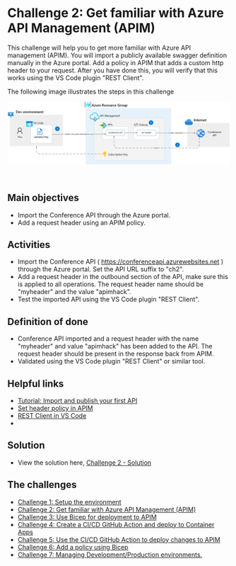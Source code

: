 # Challenge 2: Get familiar with Azure API Management (APIM)

This challenge will help you to get more familiar with Azure API management (APIM). You will import a publicly available swagger definition manually in the Azure portal. Add a policy in APIM that adds a custom http header to your request. After you have done this, you will verify that this works using the VS Code plugin "REST Client".  

The following image illustrates the steps in this challenge
<br>

  ![Azure services](img/ch2-overview.png)

<br>

## Main objectives

- Import the Conference API through the Azure portal. 
- Add a request header using an APIM policy. 

## Activities

- Import the Conference API ( https://conferenceapi.azurewebsites.net ) through the Azure portal. Set the API URL suffix to "ch2".
- Add a request header in the outbound section of the API, make sure this is applied to all operations. The request header name should be "myheader" and the value "apimhack". 
- Test the imported API using the VS Code plugin "REST Client".   


## Definition of done

- Conference API imported and a request header with the name "myheader" and value "apimhack" has been added to the API. The request header should be present in the response back from APIM. 
- Validated using the VS Code plugin "REST Client" or similar tool. 

## Helpful links

- [Tutorial: Import and publish your first API](https://learn.microsoft.com/en-us/azure/api-management/import-and-publish)
- [Set header policy in APIM](https://learn.microsoft.com/en-us/azure/api-management/api-management-transformation-policies#SetHTTPheader) 
- [REST Client in VS Code](https://marketplace.visualstudio.com/items?itemName=humao.rest-client)
- 
## Solution
- View the solution here, [Challenge 2 - Solution](solution2.md) 

## The challenges

* [Challenge 1: Setup the environment](challenge1.md)
* [Challenge 2: Get familiar with Azure API Management (APIM)](challenge2.md)
* [Challenge 3: Use Bicep for deployment to APIM](challenge3.md)
* [Challenge 4: Create a CI/CD GitHub Action and deploy to Container Apps](challenge4.md)
* [Challenge 5: Use the CI/CD GitHub Action to deploy changes to APIM](challenge5.md)
* [Challenge 6: Add a policy using Bicep](challenge6.md)
* [Challenge 7: Managing Development/Production environments.](challenge7.md)
